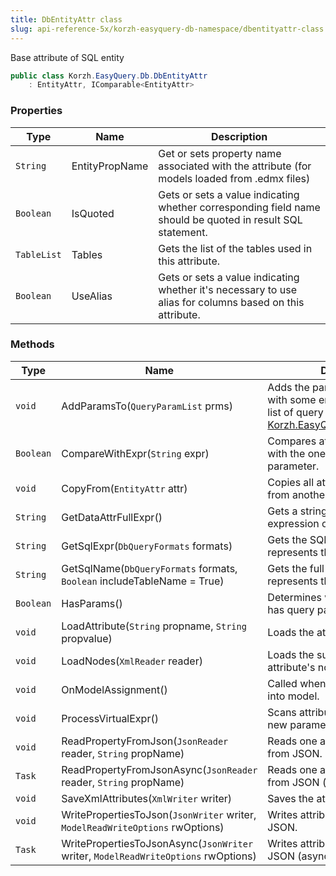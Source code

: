 ```yaml
---
title: DbEntityAttr class
slug: api-reference-5x/korzh-easyquery-db-namespace/dbentityattr-class
---
```



Base attribute of SQL entity
```csharp
public class Korzh.EasyQuery.Db.DbEntityAttr
    : EntityAttr, IComparable<EntityAttr>

```

### Properties

| Type | Name | Description | 
| --- | --- | --- | 
| `String` | EntityPropName | Get or sets property name associated with the attribute (for models loaded from .edmx files) | 
| `Boolean` | IsQuoted | Gets or sets a value indicating whether corresponding field name should be quoted in result SQL statement. | 
| `TableList` | Tables | Gets the list of the tables used in this attribute. | 
| `Boolean` | UseAlias | Gets or sets a value indicating whether it's necessary to use alias for columns based on this attribute. | 


### Methods

| Type | Name | Description | 
| --- | --- | --- | 
| `void` | AddParamsTo(`QueryParamList` prms) | Adds the parameters associated with some entity attribute into the list of query parameters (see [Korzh.EasyQuery.QueryParamList](/api-reference-5x/korzh-easyquery-namespace/queryparamlist-class). | 
| `Boolean` | CompareWithExpr(`String` expr) | Compares attribute's expression with the one passed in the parameter. | 
| `void` | CopyFrom(`EntityAttr` attr) | Copies all attribute's properties from another entity attribute | 
| `String` | GetDataAttrFullExpr() | Gets a string that represents full expression of EntityAttr instance. | 
| `String` | GetSqlExpr(`DbQueryFormats` formats) | Gets the SQL expression which represents the attribute. | 
| `String` | GetSqlName(`DbQueryFormats` formats, `Boolean` includeTableName = True) | Gets the full SQL name which represents the attribute. | 
| `Boolean` | HasParams() | Determines whether this attribute has query parameters. | 
| `void` | LoadAttribute(`String` propname, `String` propvalue) | Loads the attribute. | 
| `void` | LoadNodes(`XmlReader` reader) | Loads the sub-nodes of entity attribute's node. | 
| `void` | OnModelAssignment() | Called when attribute is inserted into model. | 
| `void` | ProcessVirtualExpr() | Scans attribute's expression for new parameters, tables, etc | 
| `void` | ReadPropertyFromJson(`JsonReader` reader, `String` propName) | Reads one attribute's property from JSON. | 
| `Task` | ReadPropertyFromJsonAsync(`JsonReader` reader, `String` propName) | Reads one attribute's property from JSON (asynchronous way). | 
| `void` | SaveXmlAttributes(`XmlWriter` writer) | Saves the attributes to XML writer. | 
| `void` | WritePropertiesToJson(`JsonWriter` writer, `ModelReadWriteOptions` rwOptions) | Writes attribute's properties to JSON. | 
| `Task` | WritePropertiesToJsonAsync(`JsonWriter` writer, `ModelReadWriteOptions` rwOptions) | Writes attribute's properties to JSON (asynchronous way). |